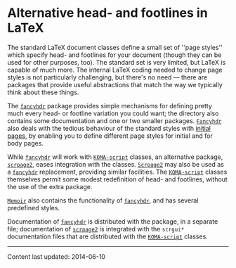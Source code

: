 # Alternative head- and footlines in LaTeX

The standard LaTeX document classes define a small set of ''page
styles'' which specify head- and footlines for your document (though
they can be used for other purposes, too).  The standard set is very
limited, but LaTeX is capable of much more.  The internal
LaTeX coding needed to change page styles is not particularly
challenging, but there's no need&nbsp;&mdash; there are packages that provide
useful abstractions that match the way we typically think about these
things.

The [`fancyhdr`](http://ctan.org/pkg/fancyhdr) package provides
simple mechanisms for defining pretty much every head- or footline
variation you could want; the directory also contains some
documentation and one or two smaller packages.  [`Fancyhdr`](http://ctan.org/pkg/Fancyhdr) 
also deals with the tedious behaviour of the standard styles with
[initial pages](./FAQ-nopageno.html), by enabling you to define
different page styles for initial and for body pages.

While [`fancyhdr`](http://ctan.org/pkg/fancyhdr) will work with [`KOMA-script`](http://ctan.org/pkg/KOMA-script) classes,
an alternative package, [`scrpage2`](http://ctan.org/pkg/scrpage2), eases integration with the
classes.  [`Scrpage2`](http://ctan.org/pkg/Scrpage2) may also be used as a [`fancyhdr`](http://ctan.org/pkg/fancyhdr)
replacement, providing similar facilities.  The [`KOMA-script`](http://ctan.org/pkg/KOMA-script)
classes themselves permit some modest redefinition of head- and
footlines, without the use of the extra package.

[`Memoir`](http://ctan.org/pkg/Memoir) also contains the functionality of [`fancyhdr`](http://ctan.org/pkg/fancyhdr),
and has several predefined styles.

Documentation of [`fancyhdr`](http://ctan.org/pkg/fancyhdr) is distributed with the package,
in a separate file; documentation of [`scrpage2`](http://ctan.org/pkg/scrpage2) is integrated
with the `scrgui*` documentation files that are distributed with
the [`KOMA-script`](http://ctan.org/pkg/KOMA-script) classes.


----

Content last updated: 2014-06-10
